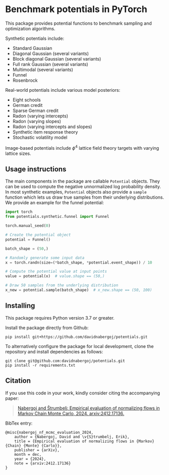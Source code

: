 # Benchmark potentials in PyTorch

This package provides potential functions to benchmark sampling and optimization algorithms.

Synthetic potentials include:
* Standard Gaussian
* Diagonal Gaussian (several variants)
* Block diagonal Gaussian (several variants)
* Full rank Gaussian (several variants)
* Multimodal (several variants)
* Funnel
* Rosenbrock

Real-world potentials include various model posteriors:
* Eight schools
* German credit
* Sparse German credit
* Radon (varying intercepts)
* Radon (varying slopes)
* Radon (varying intercepts and slopes)
* Synthetic item response theory
* Stochastic volatility model

Image-based potentials include $\phi^4$ lattice field theory targets with varying lattice sizes.

## Usage instructions
The main components in the package are callable `Potential` objects.
They can be used to compute the negative unnormalized log probability density.
In most synthetic examples, `Potential` objects also provide a `sample` function which lets us draw true samples from their underlying distributions.
We provide an example for the funnel potential: 

```python
import torch
from potentials.synthetic.funnel import Funnel

torch.manual_seed(0)

# Create the potential object
potential = Funnel()

batch_shape = (50,)

# Randomly generate some input data
x = torch.randn(size=(*batch_shape, *potential.event_shape)) / 10

# Compute the potential value at input points
value = potential(x)  # value.shape == (50,)

# Draw 50 samples from the underlying distribution
x_new = potential.sample(batch_shape)  # x_new.shape == (50, 100)
```

## Installing

This package requires Python version 3.7 or greater.

Install the package directly from Github:
```
pip install git+https://github.com/davidnabergoj/potentials.git
```

To alternatively configure the package for local development, clone the repository and install dependencies as follows:

```
git clone git@github.com:davidnabergoj/potentials.git
pip install -r requirements.txt
```

## Citation

If you use this code in your work, kindly consider citing the accompanying paper:
> [Nabergoj and Štrumbelj: Empirical evaluation of normalizing flows in Markov Chain Monte Carlo, 2024. arxiv:2412.17136.](https://arxiv.org/abs/2412.17136)

BibTex entry:
```
@misc{nabergoj_nf_mcmc_evaluation_2024,
    author = {Nabergoj, David and \v{S}trumbelj, Erik},
	title = {Empirical evaluation of normalizing flows in {Markov} {Chain} {Monte} {Carlo}},
	publisher = {arXiv},
	month = dec,
	year = {2024},
	note = {arxiv:2412.17136}
}
```
